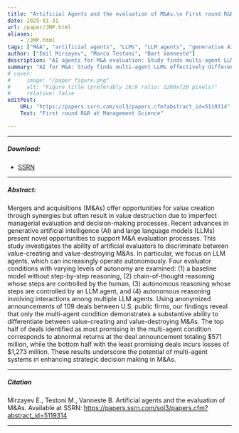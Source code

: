 ```yaml
---
title: "Artificial Agents and the evaluation of M&As.\n First round R&R at Management Science" 
date: 2025-01-31
url: /paper/JMP.html
aliases: 
    - /JMP.html
tags: ["M&A", "artificial agents", "LLMs", "LLM agents", "generative AI", "strategic decision making"]
author: ["Emil Mirzayev", "Marco Testoni", "Bart Vanneste"]
description: "AI agents for M&A evaluation: Study finds multi-agent LLMs can differentiate value-creating vs. value-destroying deals, aiding strategic decisions" 
summary: "AI for M&A: Study finds multi-agent LLMs effectively differentiate value-creating vs. value-destroying deals. Highlights potential of autonomous AI agents for enhancing strategic M&A decision support."
# cover:
#     image: "/paper_figure.png"
#     alt: "Figure title (preferably 16:9 ratio: 1280x720 pixels)"
#     relative: false
editPost:
    URL: "https://papers.ssrn.com/sol3/papers.cfm?abstract_id=5119314"
    Text: "First round R&R at Management Science"

---
```


---

##### Download:

- [SSRN](https://papers.ssrn.com/sol3/papers.cfm?abstract_id=5119314)
<!-- - [Online appendix](appendix.pdf)
- [Code and data](https://github.com/paper_repo) -->

---

##### Abstract:

Mergers and acquisitions (M&As) offer opportunities for value creation through synergies but often result in value destruction due to imperfect managerial evaluation and decision-making processes. Recent advances in generative artificial intelligence (AI) and large language models (LLMs) present novel opportunities to support M&A evaluation processes. This study investigates the ability of artificial evaluators to discriminate between value-creating and value-destroying M&As. In particular, we focus on LLM agents, which can increasingly operate autonomously. Four evaluator conditions with varying levels of autonomy are examined: (1) a baseline model without step-by-step reasoning, (2) chain-of-thought reasoning whose steps are controlled by the human, (3) autonomous reasoning whose steps are controlled by an LLM agent, and (4) autonomous reasoning involving interactions among multiple LLM agents. Using anonymized announcements of 109 deals between U.S. public firms, our findings reveal that only the multi-agent condition demonstrates a substantive ability to differentiate between value-creating and value-destroying M&As. The top half of deals identified as most promising in the multi-agent condition corresponds to abnormal returns at the deal announcement totaling $571 million, while the bottom half with the least promising deals incurs losses of $1,273 million. These results underscore the potential of multi-agent systems in enhancing strategic decision making in M&As.

---

<!-- ##### Figure X:  Figure title

![](figurex.png)

--- -->

##### Citation

Mirzayev E., Testoni M., Vanneste B. Artificial agents and the evaluation of M&As. Available at SSRN: https://papers.ssrn.com/sol3/papers.cfm?abstract_id=5119314

<!-- ```BibTeX
@article{AAYY,
author = {Author 1 and Author 2},
doi = {paper_doi},
journal = {Journal},
number = {Issue},
pages = {XXX--YYY},
title = {Title},
volume = {Volume},
year = {Year}}
``` -->

---

<!-- ##### Related material

+ [Presentation slides](presentation.pdf) -->